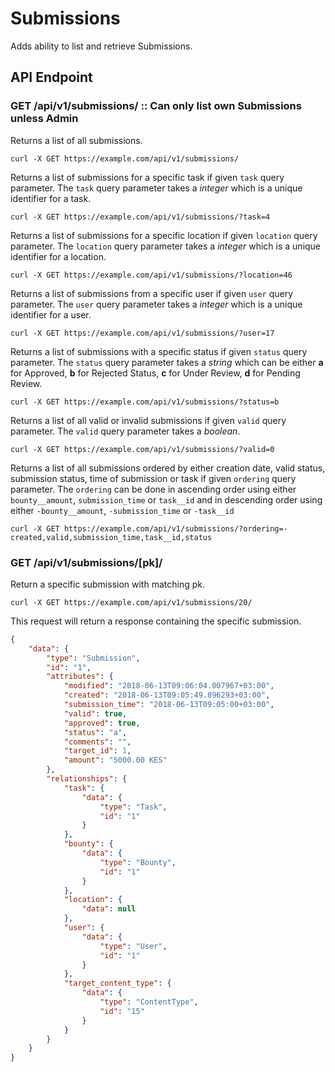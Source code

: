 # Submissions

Adds ability to list and retrieve Submissions.

## API Endpoint

### GET /api/v1/submissions/ :: **Can only list own Submissions unless Admin**

Returns a list of all submissions.

```console
curl -X GET https://example.com/api/v1/submissions/
```

Returns a list of submissions for a specific task if given `task` query parameter. The `task` query parameter takes a *integer* which is a unique identifier for a task.

```console
curl -X GET https://example.com/api/v1/submissions/?task=4
```

Returns a list of submissions for a specific location if given `location` query parameter. The `location` query parameter takes a *integer* which is a unique identifier for a location.

```console
curl -X GET https://example.com/api/v1/submissions/?location=46
```

Returns a list of submissions from a specific user if given `user` query parameter. The `user` query parameter takes a *integer* which is a unique identifier for a user.

```console
curl -X GET https://example.com/api/v1/submissions/?user=17
```

Returns a list of submissions with a specific status if given `status` query parameter. The `status` query parameter takes a *string* which can be either **a** for Approved, **b** for Rejected Status, **c** for Under Review, **d** for Pending Review.

```console
curl -X GET https://example.com/api/v1/submissions/?status=b
```

Returns a list of all valid or invalid submissions if given `valid` query parameter. The `valid` query parameter takes a *boolean*.

```console
curl -X GET https://example.com/api/v1/submissions/?valid=0
```

Returns a list of all submissions ordered by either creation date, valid status, submission status, time of submission or task if given `ordering` query parameter. The `ordering` can be done in ascending order using either `bounty__amount`, `submission_time` or `task__id` and in descending order using either `-bounty__amount`, `-submission_time` or `-task__id`

```console
curl -X GET https://example.com/api/v1/submissions/?ordering=-created,valid,submission_time,task__id,status
```

### GET /api/v1/submissions/[pk]/

Return a specific submission with matching pk.

```console
curl -X GET https://example.com/api/v1/submissions/20/
```

This request will return a response containing the specific submission.

```json
{
    "data": {
        "type": "Submission",
        "id": "1",
        "attributes": {
            "modified": "2018-06-13T09:06:04.007967+03:00",
            "created": "2018-06-13T09:05:49.896293+03:00",
            "submission_time": "2018-06-13T09:05:00+03:00",
            "valid": true,
            "approved": true,
            "status": "a",
            "comments": "",
            "target_id": 1,
            "amount": "5000.00 KES"
        },
        "relationships": {
            "task": {
                "data": {
                    "type": "Task",
                    "id": "1"
                }
            },
            "bounty": {
                "data": {
                    "type": "Bounty",
                    "id": "1"
                }
            },
            "location": {
                "data": null
            },
            "user": {
                "data": {
                    "type": "User",
                    "id": "1"
                }
            },
            "target_content_type": {
                "data": {
                    "type": "ContentType",
                    "id": "15"
                }
            }
        }
    }
}
```
